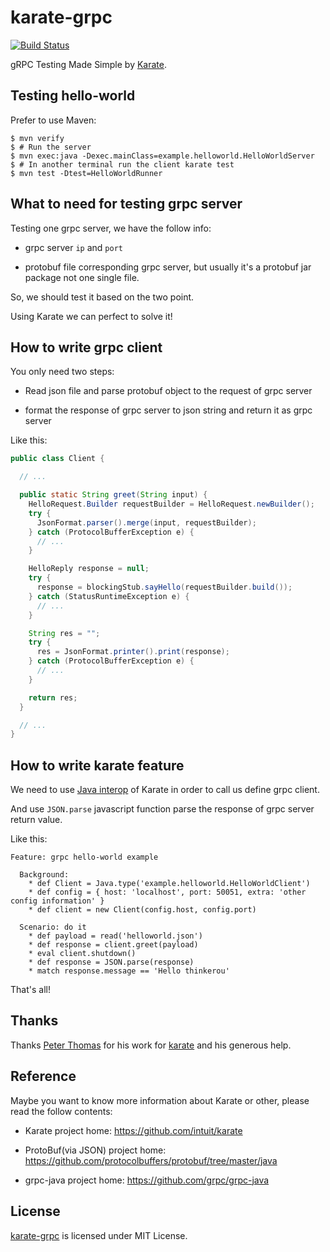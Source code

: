 # karate-grpc

[![Build Status](https://api.travis-ci.org/thinkerou/karate-grpc.svg)](https://travis-ci.org/thinkerou/karate-grpc)

gRPC Testing Made Simple by [Karate](https://github.com/intuit/karate).

## Testing hello-world

Prefer to use Maven:

```
$ mvn verify
$ # Run the server
$ mvn exec:java -Dexec.mainClass=example.helloworld.HelloWorldServer
$ # In another terminal run the client karate test
$ mvn test -Dtest=HelloWorldRunner
```

## What to need for testing grpc server

Testing one grpc server, we have the follow info:

- grpc server `ip` and `port`

- protobuf file corresponding grpc server, but usually it's a protobuf jar package not one single file.

So, we should test it based on the two point.

Using Karate we can perfect to solve it!

## How to write grpc client

You only need two steps:

- Read json file and parse protobuf object to the request of grpc server

- format the response of grpc server to json string and return it as grpc server

Like this:

```java
public class Client {

  // ...

  public static String greet(String input) {
    HelloRequest.Builder requestBuilder = HelloRequest.newBuilder();
    try {
      JsonFormat.parser().merge(input, requestBuilder);
    } catch (ProtocolBufferException e) {
      // ...
    }

    HelloReply response = null;
    try {
      response = blockingStub.sayHello(requestBuilder.build());
    } catch (StatusRuntimeException e) {
      // ...
    }

    String res = "";
    try {
      res = JsonFormat.printer().print(response);
    } catch (ProtocolBufferException e) {
      // ...
    }

    return res;
  }

  // ...
}

```

## How to write karate feature

We need to use [Java interop](https://github.com/intuit/karate#java-interop) of Karate in order to call us define grpc client.

And use `JSON.parse` javascript function parse the response of grpc server return value.

Like this:

```
Feature: grpc hello-world example

  Background:
    * def Client = Java.type('example.helloworld.HelloWorldClient')
    * def config = { host: 'localhost', port: 50051, extra: 'other config information' }
    * def client = new Client(config.host, config.port)

  Scenario: do it
    * def payload = read('helloworld.json')
    * def response = client.greet(payload)
    * eval client.shutdown()
    * def response = JSON.parse(response)
    * match response.message == 'Hello thinkerou'
```

That's all!

## Thanks 

Thanks [Peter Thomas](https://github.com/ptrthomas) for his work for [karate](https://github.com/intuit/karate) and his generous help.

## Reference

Maybe you want to know more information about Karate or other, please read the follow contents:

- Karate project home: https://github.com/intuit/karate

- ProtoBuf(via JSON) project home: https://github.com/protocolbuffers/protobuf/tree/master/java

- grpc-java project home: https://github.com/grpc/grpc-java

## License

[karate-grpc](https://thinkerou.com/karate-grpc/) is licensed under MIT License.